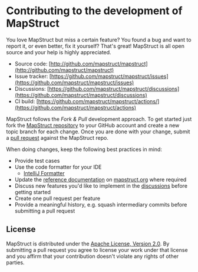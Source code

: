 # Contributing to the development of MapStruct

You love MapStruct but miss a certain feature? You found a bug and want to report it, or even better, fix it yourself? That's great! MapStruct is all open source and your help is highly appreciated.

* Source code: [http://github.com/mapstruct/mapstruct](http://github.com/mapstruct/mapstruct)
* Issue tracker: [https://github.com/mapstruct/mapstruct/issues](https://github.com/mapstruct/mapstruct/issues)
* Discussions: [https://github.com/mapstruct/mapstruct/discussions](https://github.com/mapstruct/mapstruct/discussions)
* CI build: [https://github.com/mapstruct/mapstruct/actions/](https://github.com/mapstruct/mapstruct/actions)

MapStruct follows the _Fork & Pull_ development approach. To get started just fork the [MapStruct repository](http://github.com/mapstruct/mapstruct) to your GitHub account and create a new topic branch for each change. Once you are done with your change, submit a [pull request](https://help.github.com/articles/using-pull-requests) against the MapStruct repo.

When doing changes, keep the following best practices in mind:

* Provide test cases
* Use the code formatter for your IDE
  * [IntelliJ Formatter](https://github.com/mapstruct/mapstruct/blob/master/etc/mapstruct.xml)
* Update the [reference documentation](mapstruct.org/documentation) on [mapstruct.org](mapstruct.org) where required
* Discuss new features you'd like to implement in the [discussions](https://github.com/mapstruct/mapstruct/discussions) before getting started
* Create one pull request per feature
* Provide a meaningful history, e.g. squash intermediary commits before submitting a pull request

## License

MapStruct is distributed under the [Apache License, Version 2.0](http://www.apache.org/licenses/LICENSE-2.0.html). By submitting a pull request you agree to license your work under that license and you affirm that your contribution doesn't violate any rights of other parties.
